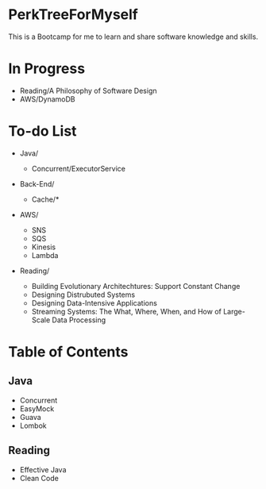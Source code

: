 # PerkTreeForMyself
This is a Bootcamp for me to learn and share software knowledge and skills.

# In Progress
- Reading/A Philosophy of Software Design
- AWS/DynamoDB

# To-do List
- Java/
  - Concurrent/ExecutorService

- Back-End/
  - Cache/*

- AWS/
  - SNS
  - SQS
  - Kinesis
  - Lambda
 
- Reading/
  - Building Evolutionary Architechtures: Support Constant Change
  - Designing Distrubuted Systems
  - Designing Data-Intensive Applications
  - Streaming Systems: The What, Where, When, and How of Large-Scale Data Processing

# Table of Contents
## Java
- Concurrent
- EasyMock
- Guava
- Lombok

## Reading
- Effective Java
- Clean Code
